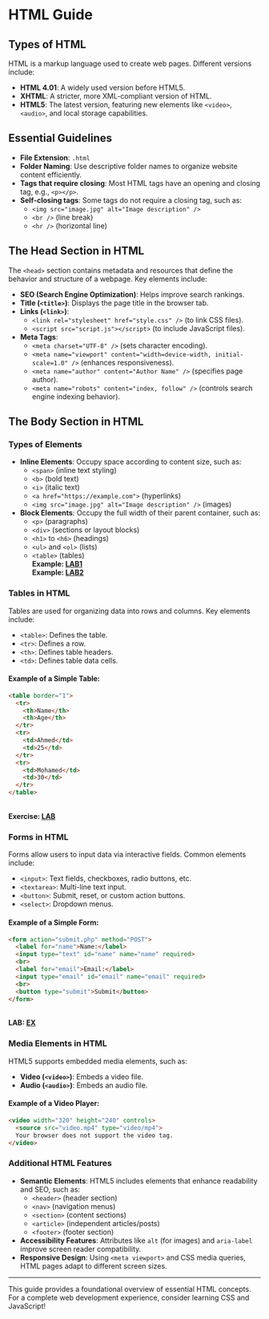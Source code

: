 # HTML Guide

## Types of HTML
HTML is a markup language used to create web pages. Different versions include:
- **HTML 4.01**: A widely used version before HTML5.
- **XHTML**: A stricter, more XML-compliant version of HTML.
- **HTML5**: The latest version, featuring new elements like `<video>`, `<audio>`, and local storage capabilities.

## Essential Guidelines
- **File Extension**: `.html`
- **Folder Naming**: Use descriptive folder names to organize website content efficiently.
- **Tags that require closing**: Most HTML tags have an opening and closing tag, e.g., `<p></p>`.
- **Self-closing tags**: Some tags do not require a closing tag, such as:
  - `<img src="image.jpg" alt="Image description" />`
  - `<br />` (line break)
  - `<hr />` (horizontal line)

## **The Head Section in HTML**
The `<head>` section contains metadata and resources that define the behavior and structure of a webpage. Key elements include:
- **SEO (Search Engine Optimization)**: Helps improve search rankings.
- **Title (`<title>`)**: Displays the page title in the browser tab.
- **Links (`<link>`)**:
  - `<link rel="stylesheet" href="style.css" />` (to link CSS files).
  - `<script src="script.js"></script>` (to include JavaScript files).
- **Meta Tags**:
  - `<meta charset="UTF-8" />` (sets character encoding).
  - `<meta name="viewport" content="width=device-width, initial-scale=1.0" />` (enhances responsiveness).
  - `<meta name="author" content="Author Name" />` (specifies page author).
  - `<meta name="robots" content="index, follow" />` (controls search engine indexing behavior).

## **The Body Section in HTML**

### **Types of Elements**
- **Inline Elements**: Occupy space according to content size, such as:
  - `<span>` (inline text styling)
  - `<b>` (bold text)
  - `<i>` (italic text)
  - `<a href="https://example.com">` (hyperlinks)
  - `<img src="image.jpg" alt="Image description" />` (images) 
- **Block Elements**: Occupy the full width of their parent container, such as:
  - `<p>` (paragraphs)
  - `<div>` (sections or layout blocks)
  - `<h1>` to `<h6>` (headings)
  - `<ul>` and `<ol>` (lists)
  - `<table>` (tables)
  <br> **Example:   [LAB1](https://github.com/Mohamed-Silaya/Fullstack-with-python-ITI-/blob/main/HTML/01_Day1/project/My_info.html)**
  <br> **Example:   [LAB2](https://github.com/Mohamed-Silaya/Fullstack-with-python-ITI-/blob/main/HTML/01_Day1/project/list.html)**

### **Tables in HTML**
Tables are used for organizing data into rows and columns. Key elements include:
- `<table>`: Defines the table.
- `<tr>`: Defines a row.
- `<th>`: Defines table headers.
- `<td>`: Defines table data cells.

#### **Example of a Simple Table:**
```html
<table border="1">
  <tr>
    <th>Name</th>
    <th>Age</th>
  </tr>
  <tr>
    <td>Ahmed</td>
    <td>25</td>
  </tr>
  <tr>
    <td>Mohamed</td>
    <td>30</td>
  </tr>
</table>
```
 <br> **Exercise:   [LAB](https://github.com/Mohamed-Silaya/Fullstack-with-python-ITI-/blob/main/HTML/01_Day1/project/all_data.html)**
### **Forms in HTML**
Forms allow users to input data via interactive fields. Common elements include:
- `<input>`: Text fields, checkboxes, radio buttons, etc.
- `<textarea>`: Multi-line text input.
- `<button>`: Submit, reset, or custom action buttons.
- `<select>`: Dropdown menus.

#### **Example of a Simple Form:**
```html
<form action="submit.php" method="POST">
  <label for="name">Name:</label>
  <input type="text" id="name" name="name" required>
  <br>
  <label for="email">Email:</label>
  <input type="email" id="email" name="email" required>
  <br>
  <button type="submit">Submit</button>
</form>
```
 <br> **LAB:   [EX](https://github.com/Mohamed-Silaya/Fullstack-with-python-ITI-/blob/main/HTML/01_Day1/project/Registration_Form.html)**

### **Media Elements in HTML**
HTML5 supports embedded media elements, such as:
- **Video (`<video>`)**: Embeds a video file.
- **Audio (`<audio>`)**: Embeds an audio file.

#### **Example of a Video Player:**
```html
<video width="320" height="240" controls>
  <source src="video.mp4" type="video/mp4">
  Your browser does not support the video tag.
</video>
```

### **Additional HTML Features**
- **Semantic Elements**: HTML5 includes elements that enhance readability and SEO, such as:
  - `<header>` (header section)
  - `<nav>` (navigation menus)
  - `<section>` (content sections)
  - `<article>` (independent articles/posts)
  - `<footer>` (footer section)
- **Accessibility Features**: Attributes like `alt` (for images) and `aria-label` improve screen reader compatibility.
- **Responsive Design**: Using `<meta viewport>` and CSS media queries, HTML pages adapt to different screen sizes.

---
This guide provides a foundational overview of essential HTML concepts. For a complete web development experience, consider learning CSS and JavaScript!


